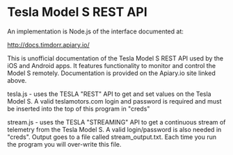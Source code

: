 Tesla Model S REST API
====================

An implementation is Node.js of the interface documented at:

http://docs.timdorr.apiary.io/

This is unofficial documentation of the Tesla Model S REST API used by the iOS and Android apps. It features functionality to monitor and control the Model S remotely. Documentation is provided on the Apiary.io site linked above.

tesla.js  - uses the TESLA "REST" API to get and set values on the Tesla Model S. A valid teslamotors.com login and password is required and must be inserted into the top of this program in "creds"

stream.js  - uses the TESLA "STREAMING" API to get a continuous stream of telemetry from the Tesla Model S. A valid login/password is also needed in "creds". Output goes to a file called stream_output.txt. Each time you run the program you will over-write this file.
